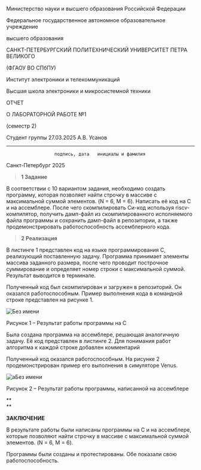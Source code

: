Министерство науки и высшего образования Российской Федерации

Федеральное государственное автономное образовательное учреждение

высшего образования

САНКТ-ПЕТЕРБУРГСКИЙ ПОЛИТЕХНИЧЕСКИЙ УНИВЕРСИТЕТ ПЕТРА ВЕЛИКОГО

(ФГАОУ ВО СПбПУ)

Институт электроники и телекоммуникаций

Высшая школа электроники и микросистемной техники

ОТЧЕТ

О ЛАБОРАТОРНОЙ РАБОТЕ №1

(семестр 2)


  Студент группы      27.03.2025      А.В. Усанов
  ---------------- -- --------------- --------------------
                      подпись, дата   инициалы и фамилия

Санкт-Петербург 2025

> **1 Задание**

В соответствии с 10 вариантом задания, необходимо создать программу,
которая позволяет найти строчку в массиве с максимальной суммой
элементов. (N = 6, M = 6). Написать её код на C и на ассемблере. После
чего скомпилировать Си-код используя riscv-компилятор, получить
дамп-файл из скомпилированного исполняемого файла программы и сохранить
дамп-файл в репозитории, а также продемонстрировать работоспособность
ассемблерного кода.

> **2 Реализация**

В листинге 1 представлен код на языке программирования C, реализующий
поставленную задачу. Программа принимает элементы массива заданного
размера, после чего проводит построчное суммирование и определяет номер
строки с максимальной суммой. Результат выводится в терминале.

Полученный код был скомпилирован и загружен в репозиторий. Он оказался
работоспособным. Пример выполнения кода в командной строке представлен
на рисунке 1.


![Без имени](https://github.com/user-attachments/assets/539335ca-39cd-4c9a-ace5-d407d494b9f2)

Рисунок 1 – Результат работы программы на С

Была создана программа на ассемблере, решающая аналогичную задачу. Её
код представлен в листинге 2. Для понимания работ алгоритма к каждой
строке добавлен комментарий


Полученный код оказался работоспособным. На рисунке 2 продемонстрирован
пример его выполнения в симуляторе Venus.

![аБез имени](https://github.com/user-attachments/assets/334e1678-e5dd-42b0-8e7d-0ce809326e70)


Рисунок 2 – Результат работы программы, написанной на ассемблере

**\
**

**ЗАКЛЮЧЕНИЕ**

В результате работы были написаны программы на C и на ассемблере,
которые позволяют найти строчку в массиве с максимальной суммой
элементов. (N = 6, M = 6).

Программы были созданы и протестированы. Обе показали свою
работоспособность.
